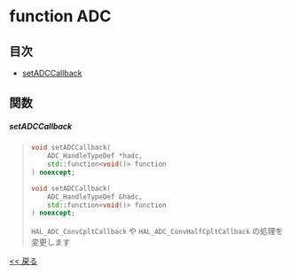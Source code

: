 # function ADC

## 目次
- [setADCCallback](#setadccallback)

## 関数
##### setADCCallback
> ```c++
> void setADCCallback(
>     ADC_HandleTypeDef *hadc,
>     std::function<void()> function
> ) noexcept;
> ```
> ```c++
> void setADCCallback(
>     ADC_HandleTypeDef &hadc,
>     std::function<void()> function
> ) noexcept;
> ```
> `HAL_ADC_ConvCpltCallback` や `HAL_ADC_ConvHalfCpltCallback` の処理を変更します

[<< 戻る](../INDEX.md)